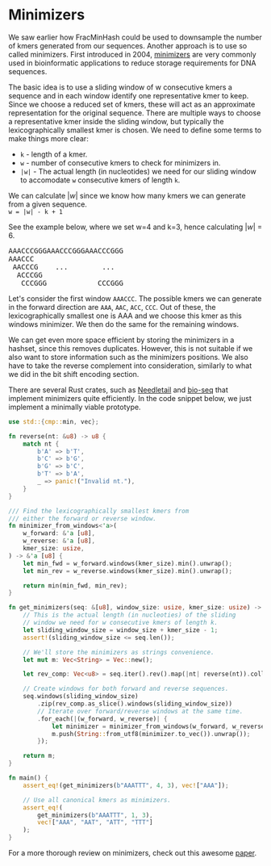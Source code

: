 # Minimizers
We saw earlier how FracMinHash could be used to downsample the number of kmers generated from our sequences. Another approach is to use so called minimizers. First introduced in 2004, [minimizers](https://doi.org/10.1093/bioinformatics/bth408) are very commonly used in bioinformatic applications to reduce storage requirements for DNA sequences.

The basic idea is to use a sliding window of w consecutive kmers a sequence and in each window identify one representative kmer to keep. Since we choose a reduced set of kmers, these will act as an approximate representation for the original sequence. There are multiple ways to choose a representative kmer inside the sliding window, but typically the lexicographically smallest kmer is chosen. We need to define some terms to make things more clear:
- `k` - length of a kmer.
- `w` - number of consecutive kmers to check for minimizers in.
- `|w|` - The actual length (in nucleotides) we need for our sliding window to accomodate `w` consecutive kmers of length `k`.

We can calculate |*w*| since we know how many kmers we can generate from a given sequence.<br>
`w = |w| - k + 1`

See the example below, where we set w=4 and k=3, hence calculating |*w*| = 6.
<pre>
AAACCCGGGAAACCCGGGAAACCCGGG
AAACCC
 AACCCG    ...        ...
  ACCCGG
   CCCGGG            CCCGGG
</pre>

Let's consider the first window `AAACCC`. The possible kmers we can generate in the forward direction are `AAA`, `AAC`, `ACC`, `CCC`. Out of these, the lexicographically smallest one is AAA and we choose this kmer as this windows minimizer. We then do the same for the remaining windows.

We can get even more space efficient by storing the minimizers in a hashset, since this removes duplicates. However, this is not suitable if we also want to store information such as the minimizers positions. We also have to take the reverse complement into consideration, similarly to what we did in the bit shift encoding section.

There are several Rust crates, such as [Needletail](https://docs.rs/needletail/0.6.3/needletail/) and [bio-seq](https://docs.rs/bio-seq/latest/bio_seq/) that implement minimizers quite efficiently. In the code snippet below, we just implement a minimally viable prototype.


```rust
use std::{cmp::min, vec};

fn reverse(nt: &u8) -> u8 {
    match nt {
        b'A' => b'T',
        b'C' => b'G',
        b'G' => b'C',
        b'T' => b'A',
        _ => panic!("Invalid nt."),
    }
}

/// Find the lexicographically smallest kmers from
/// either the forward or reverse window.
fn minimizer_from_windows<'a>(
    w_forward: &'a [u8],
    w_reverse: &'a [u8],
    kmer_size: usize,
) -> &'a [u8] {
    let min_fwd = w_forward.windows(kmer_size).min().unwrap();
    let min_rev = w_reverse.windows(kmer_size).min().unwrap();

    return min(min_fwd, min_rev);
}

fn get_minimizers(seq: &[u8], window_size: usize, kmer_size: usize) -> Vec<String> {
    // This is the actual length (in nucleoties) of the sliding
    // window we need for w consecutive kmers of length k.
    let sliding_window_size = window_size + kmer_size - 1;
    assert!(sliding_window_size <= seq.len());

    // We'll store the minimizers as strings convenience.
    let mut m: Vec<String> = Vec::new();

    let rev_comp: Vec<u8> = seq.iter().rev().map(|nt| reverse(nt)).collect();

    // Create windows for both forward and reverse sequences.
    seq.windows(sliding_window_size)
        .zip(rev_comp.as_slice().windows(sliding_window_size))
        // Iterate over forward/reverse windows at the same time.
        .for_each(|(w_forward, w_reverse)| {
            let minimizer = minimizer_from_windows(w_forward, w_reverse, kmer_size);
            m.push(String::from_utf8(minimizer.to_vec()).unwrap());
        });

    return m;
}

fn main() {
    assert_eq!(get_minimizers(b"AAATTT", 4, 3), vec!["AAA"]);

    // Use all canonical kmers as minimizers.
    assert_eq!(
        get_minimizers(b"AAATTT", 1, 3),
        vec!["AAA", "AAT", "ATT", "TTT"]
    );
}
```

For a more thorough review on minimizers, check out this awesome [paper](https://doi.org/10.1186/s13059-024-03414-4).
